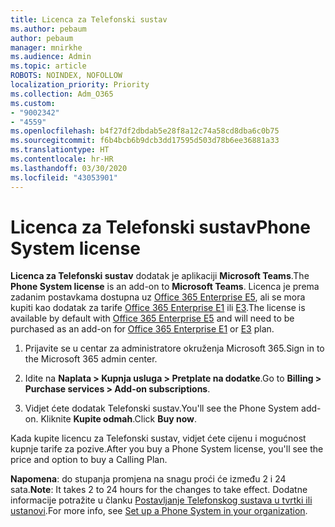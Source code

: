 ```yaml
---
title: Licenca za Telefonski sustav
ms.author: pebaum
author: pebaum
manager: mnirkhe
ms.audience: Admin
ms.topic: article
ROBOTS: NOINDEX, NOFOLLOW
localization_priority: Priority
ms.collection: Adm_O365
ms.custom:
- "9002342"
- "4559"
ms.openlocfilehash: b4f27df2dbdab5e28f8a12c74a58cd8dba6c0b75
ms.sourcegitcommit: f6b4bcb6b9dcb3dd17595d503d78b6ee36881a33
ms.translationtype: HT
ms.contentlocale: hr-HR
ms.lasthandoff: 03/30/2020
ms.locfileid: "43053901"
---
```

# <a name="phone-system-license"></a><span data-ttu-id="8990c-102">Licenca za Telefonski sustav</span><span class="sxs-lookup"><span data-stu-id="8990c-102">Phone System license</span></span>

<span data-ttu-id="8990c-103">**Licenca za Telefonski sustav** dodatak je aplikaciji **Microsoft Teams**.</span><span class="sxs-lookup"><span data-stu-id="8990c-103">The **Phone System license** is an add-on to **Microsoft Teams**.</span></span> <span data-ttu-id="8990c-104">Licenca je prema zadanim postavkama dostupna uz [Office 365 Enterprise E5](https://www.microsoft.com/microsoft-365/business/office-365-enterprise-e5-business-software?rtc=1&activetab=pivot%3aoverviewtab), ali se mora kupiti kao dodatak za tarife [Office 365 Enterprise E1](https://products.office.com/business/office-365-enterprise-e1-business-software) ili [E3](https://products.office.com/business/office-365-enterprise-e3-business-software).</span><span class="sxs-lookup"><span data-stu-id="8990c-104">The license is available by default with [Office 365 Enterprise E5](https://www.microsoft.com/microsoft-365/business/office-365-enterprise-e5-business-software?rtc=1&activetab=pivot%3aoverviewtab) and will need to be purchased as an add-on for [Office 365 Enterprise E1](https://products.office.com/business/office-365-enterprise-e1-business-software) or [E3](https://products.office.com/business/office-365-enterprise-e3-business-software) plan.</span></span>

1. <span data-ttu-id="8990c-105">Prijavite se u centar za administratore okruženja Microsoft 365.</span><span class="sxs-lookup"><span data-stu-id="8990c-105">Sign in to the Microsoft 365 admin center.</span></span>

2. <span data-ttu-id="8990c-106">Idite na **Naplata > Kupnja usluga > Pretplate na dodatke**.</span><span class="sxs-lookup"><span data-stu-id="8990c-106">Go to **Billing > Purchase services > Add-on subscriptions**.</span></span> 

3. <span data-ttu-id="8990c-107">Vidjet ćete dodatak Telefonski sustav.</span><span class="sxs-lookup"><span data-stu-id="8990c-107">You'll see the Phone System add-on.</span></span> <span data-ttu-id="8990c-108">Kliknite **Kupite odmah**.</span><span class="sxs-lookup"><span data-stu-id="8990c-108">Click **Buy now**.</span></span>

<span data-ttu-id="8990c-109">Kada kupite licencu za Telefonski sustav, vidjet ćete cijenu i mogućnost kupnje tarife za pozive.</span><span class="sxs-lookup"><span data-stu-id="8990c-109">After you buy a Phone System license, you'll see the price and option to buy a Calling Plan.</span></span>

<span data-ttu-id="8990c-110">**Napomena**: do stupanja promjena na snagu proći će između 2 i 24 sata.</span><span class="sxs-lookup"><span data-stu-id="8990c-110">**Note**: It takes 2 to 24 hours for the changes to take effect.</span></span> <span data-ttu-id="8990c-111">Dodatne informacije potražite u članku [Postavljanje Telefonskog sustava u tvrtki ili ustanovi](https://docs.microsoft.com/MicrosoftTeams/setting-up-your-phone-system).</span><span class="sxs-lookup"><span data-stu-id="8990c-111">For more info, see [Set up a Phone System in your organization](https://docs.microsoft.com/MicrosoftTeams/setting-up-your-phone-system).</span></span> 

